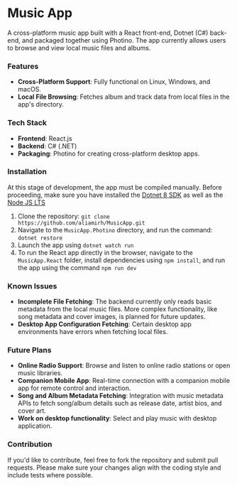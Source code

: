 # Music App

A cross-platform music app built with a React front-end, Dotnet (C#) back-end, and packaged together using Photino. The app currently allows users to browse and view local music files and albums.

### Features

- **Cross-Platform Support**: Fully functional on Linux, Windows, and macOS.
- **Local File Browsing**: Fetches album and track data from local files in the app's directory.

### Tech Stack

- **Frontend**: React.js
- **Backend**: C# (.NET)
- **Packaging**: Photino for creating cross-platform desktop apps.

### Installation

At this stage of development, the app must be compiled manually. Before proceeding, make sure you have installed the [Dotnet 8 SDK](https://dotnet.microsoft.com/en-us/download/dotnet/8.0) as well as the [Node JS LTS](https://nodejs.org/en/download)

1.  Clone the repository: `git clone https://github.com/aliamirh/MusicApp.git`
2.  Navigate to the `MusicApp.Photino` directory, and run the command: `dotnet restore`
3.  Launch the app using `dotnet watch run`
4.  To run the React app directly in the browser, navigate to the `MusicApp.React` folder, install dependencies using `npm install`, and run the app using the command `npm run dev`

### Known Issues

- **Incomplete File Fetching**: The backend currently only reads basic metadata from the local music files. More complex functionality, like song metadata and cover images, is planned for future updates.
- **Desktop App Configuration Fetching**: Certain desktop app environments have errors when fetching local files.

### Future Plans

- **Online Radio Support**: Browse and listen to online radio stations or open music libraries.
- **Companion Mobile App**: Real-time connection with a companion mobile app for remote control and interaction.
- **Song and Album Metadata Fetching**: Integration with music metadata APIs to fetch song/album details such as release date, artist bios, and cover art.
- **Work on desktop functionality**: Select and play music with desktop application.

### Contribution

If you'd like to contribute, feel free to fork the repository and submit pull requests. Please make sure your changes align with the coding style and include tests where possible.